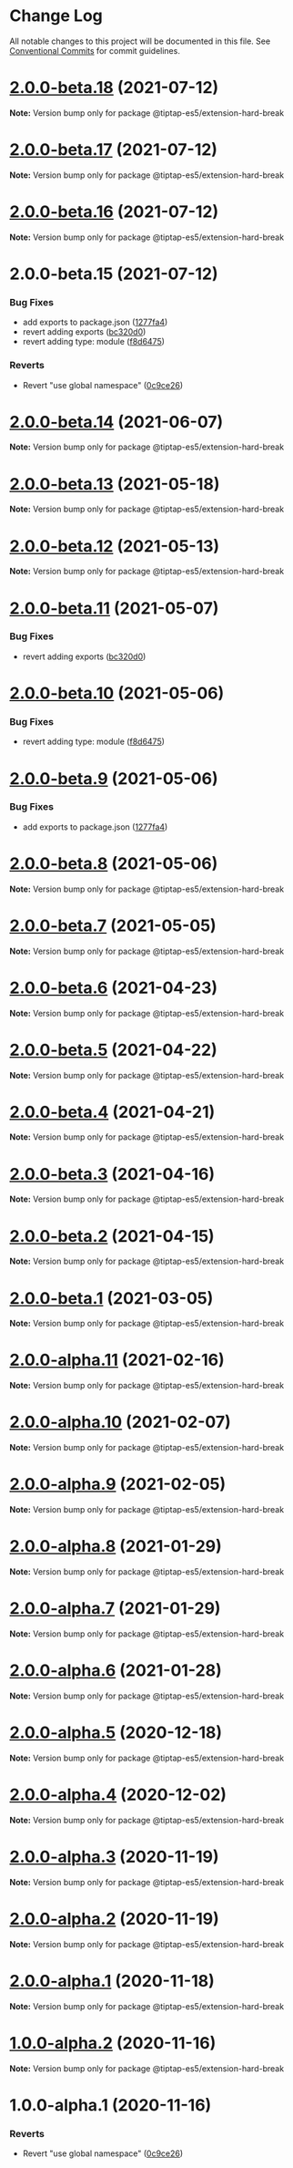 # Change Log

All notable changes to this project will be documented in this file.
See [Conventional Commits](https://conventionalcommits.org) for commit guidelines.

# [2.0.0-beta.18](https://github.com/justame/tiptap/compare/@tiptap-es5/extension-hard-break@2.0.0-beta.17...@tiptap-es5/extension-hard-break@2.0.0-beta.18) (2021-07-12)

**Note:** Version bump only for package @tiptap-es5/extension-hard-break





# [2.0.0-beta.17](https://github.com/justame/tiptap/compare/@tiptap-es5/extension-hard-break@2.0.0-beta.16...@tiptap-es5/extension-hard-break@2.0.0-beta.17) (2021-07-12)

**Note:** Version bump only for package @tiptap-es5/extension-hard-break





# [2.0.0-beta.16](https://github.com/justame/tiptap/compare/@tiptap-es5/extension-hard-break@2.0.0-beta.15...@tiptap-es5/extension-hard-break@2.0.0-beta.16) (2021-07-12)

**Note:** Version bump only for package @tiptap-es5/extension-hard-break





# 2.0.0-beta.15 (2021-07-12)


### Bug Fixes

* add exports to package.json ([1277fa4](https://github.com/justame/tiptap/commit/1277fa47151e9c039508cdb219bdd0ffe647f4ee))
* revert adding exports ([bc320d0](https://github.com/justame/tiptap/commit/bc320d0b4b80b0e37a7e47a56e0f6daec6e65d98))
* revert adding type: module ([f8d6475](https://github.com/justame/tiptap/commit/f8d6475e2151faea6f96baecdd6bd75880d50d2c))


### Reverts

* Revert "use global namespace" ([0c9ce26](https://github.com/justame/tiptap/commit/0c9ce26c02c07d88a757c01b0a9d7f9e2b0b7502))





# [2.0.0-beta.14](https://github.com/ueberdosis/tiptap/compare/@tiptap-es5/extension-hard-break@2.0.0-beta.13...@tiptap-es5/extension-hard-break@2.0.0-beta.14) (2021-06-07)

**Note:** Version bump only for package @tiptap-es5/extension-hard-break

# [2.0.0-beta.13](https://github.com/ueberdosis/tiptap/compare/@tiptap-es5/extension-hard-break@2.0.0-beta.12...@tiptap-es5/extension-hard-break@2.0.0-beta.13) (2021-05-18)

**Note:** Version bump only for package @tiptap-es5/extension-hard-break

# [2.0.0-beta.12](https://github.com/ueberdosis/tiptap/compare/@tiptap-es5/extension-hard-break@2.0.0-beta.11...@tiptap-es5/extension-hard-break@2.0.0-beta.12) (2021-05-13)

**Note:** Version bump only for package @tiptap-es5/extension-hard-break

# [2.0.0-beta.11](https://github.com/ueberdosis/tiptap/compare/@tiptap-es5/extension-hard-break@2.0.0-beta.10...@tiptap-es5/extension-hard-break@2.0.0-beta.11) (2021-05-07)

### Bug Fixes

- revert adding exports ([bc320d0](https://github.com/ueberdosis/tiptap/commit/bc320d0b4b80b0e37a7e47a56e0f6daec6e65d98))

# [2.0.0-beta.10](https://github.com/ueberdosis/tiptap/compare/@tiptap-es5/extension-hard-break@2.0.0-beta.9...@tiptap-es5/extension-hard-break@2.0.0-beta.10) (2021-05-06)

### Bug Fixes

- revert adding type: module ([f8d6475](https://github.com/ueberdosis/tiptap/commit/f8d6475e2151faea6f96baecdd6bd75880d50d2c))

# [2.0.0-beta.9](https://github.com/ueberdosis/tiptap/compare/@tiptap-es5/extension-hard-break@2.0.0-beta.8...@tiptap-es5/extension-hard-break@2.0.0-beta.9) (2021-05-06)

### Bug Fixes

- add exports to package.json ([1277fa4](https://github.com/ueberdosis/tiptap/commit/1277fa47151e9c039508cdb219bdd0ffe647f4ee))

# [2.0.0-beta.8](https://github.com/ueberdosis/tiptap/compare/@tiptap-es5/extension-hard-break@2.0.0-beta.7...@tiptap-es5/extension-hard-break@2.0.0-beta.8) (2021-05-06)

**Note:** Version bump only for package @tiptap-es5/extension-hard-break

# [2.0.0-beta.7](https://github.com/ueberdosis/tiptap/compare/@tiptap-es5/extension-hard-break@2.0.0-beta.6...@tiptap-es5/extension-hard-break@2.0.0-beta.7) (2021-05-05)

**Note:** Version bump only for package @tiptap-es5/extension-hard-break

# [2.0.0-beta.6](https://github.com/ueberdosis/tiptap/compare/@tiptap-es5/extension-hard-break@2.0.0-beta.5...@tiptap-es5/extension-hard-break@2.0.0-beta.6) (2021-04-23)

**Note:** Version bump only for package @tiptap-es5/extension-hard-break

# [2.0.0-beta.5](https://github.com/ueberdosis/tiptap/compare/@tiptap-es5/extension-hard-break@2.0.0-beta.4...@tiptap-es5/extension-hard-break@2.0.0-beta.5) (2021-04-22)

**Note:** Version bump only for package @tiptap-es5/extension-hard-break

# [2.0.0-beta.4](https://github.com/ueberdosis/tiptap/compare/@tiptap-es5/extension-hard-break@2.0.0-beta.3...@tiptap-es5/extension-hard-break@2.0.0-beta.4) (2021-04-21)

**Note:** Version bump only for package @tiptap-es5/extension-hard-break

# [2.0.0-beta.3](https://github.com/ueberdosis/tiptap/compare/@tiptap-es5/extension-hard-break@2.0.0-beta.2...@tiptap-es5/extension-hard-break@2.0.0-beta.3) (2021-04-16)

**Note:** Version bump only for package @tiptap-es5/extension-hard-break

# [2.0.0-beta.2](https://github.com/ueberdosis/tiptap/compare/@tiptap-es5/extension-hard-break@2.0.0-beta.1...@tiptap-es5/extension-hard-break@2.0.0-beta.2) (2021-04-15)

**Note:** Version bump only for package @tiptap-es5/extension-hard-break

# [2.0.0-beta.1](https://github.com/ueberdosis/tiptap/compare/@tiptap-es5/extension-hard-break@2.0.0-alpha.11...@tiptap-es5/extension-hard-break@2.0.0-beta.1) (2021-03-05)

**Note:** Version bump only for package @tiptap-es5/extension-hard-break

# [2.0.0-alpha.11](https://github.com/ueberdosis/tiptap/compare/@tiptap-es5/extension-hard-break@2.0.0-alpha.10...@tiptap-es5/extension-hard-break@2.0.0-alpha.11) (2021-02-16)

**Note:** Version bump only for package @tiptap-es5/extension-hard-break

# [2.0.0-alpha.10](https://github.com/ueberdosis/tiptap/compare/@tiptap-es5/extension-hard-break@2.0.0-alpha.9...@tiptap-es5/extension-hard-break@2.0.0-alpha.10) (2021-02-07)

**Note:** Version bump only for package @tiptap-es5/extension-hard-break

# [2.0.0-alpha.9](https://github.com/ueberdosis/tiptap/compare/@tiptap-es5/extension-hard-break@2.0.0-alpha.8...@tiptap-es5/extension-hard-break@2.0.0-alpha.9) (2021-02-05)

**Note:** Version bump only for package @tiptap-es5/extension-hard-break

# [2.0.0-alpha.8](https://github.com/ueberdosis/tiptap/compare/@tiptap-es5/extension-hard-break@2.0.0-alpha.7...@tiptap-es5/extension-hard-break@2.0.0-alpha.8) (2021-01-29)

**Note:** Version bump only for package @tiptap-es5/extension-hard-break

# [2.0.0-alpha.7](https://github.com/ueberdosis/tiptap/compare/@tiptap-es5/extension-hard-break@2.0.0-alpha.6...@tiptap-es5/extension-hard-break@2.0.0-alpha.7) (2021-01-29)

**Note:** Version bump only for package @tiptap-es5/extension-hard-break

# [2.0.0-alpha.6](https://github.com/ueberdosis/tiptap/compare/@tiptap-es5/extension-hard-break@2.0.0-alpha.5...@tiptap-es5/extension-hard-break@2.0.0-alpha.6) (2021-01-28)

**Note:** Version bump only for package @tiptap-es5/extension-hard-break

# [2.0.0-alpha.5](https://github.com/ueberdosis/tiptap/compare/@tiptap-es5/extension-hard-break@2.0.0-alpha.4...@tiptap-es5/extension-hard-break@2.0.0-alpha.5) (2020-12-18)

**Note:** Version bump only for package @tiptap-es5/extension-hard-break

# [2.0.0-alpha.4](https://github.com/ueberdosis/tiptap/compare/@tiptap-es5/extension-hard-break@2.0.0-alpha.3...@tiptap-es5/extension-hard-break@2.0.0-alpha.4) (2020-12-02)

**Note:** Version bump only for package @tiptap-es5/extension-hard-break

# [2.0.0-alpha.3](https://github.com/ueberdosis/tiptap/compare/@tiptap-es5/extension-hard-break@2.0.0-alpha.2...@tiptap-es5/extension-hard-break@2.0.0-alpha.3) (2020-11-19)

**Note:** Version bump only for package @tiptap-es5/extension-hard-break

# [2.0.0-alpha.2](https://github.com/ueberdosis/tiptap/compare/@tiptap-es5/extension-hard-break@2.0.0-alpha.1...@tiptap-es5/extension-hard-break@2.0.0-alpha.2) (2020-11-19)

**Note:** Version bump only for package @tiptap-es5/extension-hard-break

# [2.0.0-alpha.1](https://github.com/ueberdosis/tiptap/compare/@tiptap-es5/extension-hard-break@1.0.0-alpha.2...@tiptap-es5/extension-hard-break@2.0.0-alpha.1) (2020-11-18)

**Note:** Version bump only for package @tiptap-es5/extension-hard-break

# [1.0.0-alpha.2](https://github.com/ueberdosis/tiptap/compare/@tiptap-es5/extension-hard-break@1.0.0-alpha.1...@tiptap-es5/extension-hard-break@1.0.0-alpha.2) (2020-11-16)

**Note:** Version bump only for package @tiptap-es5/extension-hard-break

# 1.0.0-alpha.1 (2020-11-16)

### Reverts

- Revert "use global namespace" ([0c9ce26](https://github.com/ueberdosis/tiptap/commit/0c9ce26c02c07d88a757c01b0a9d7f9e2b0b7502))
